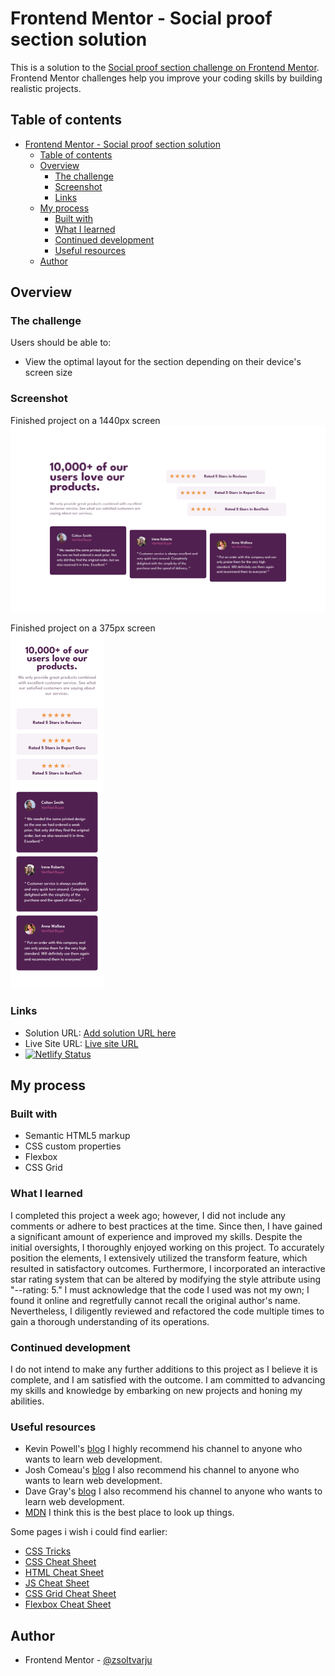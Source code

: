 # Frontend Mentor - Social proof section solution

This is a solution to the [Social proof section challenge on Frontend Mentor](https://www.frontendmentor.io/challenges/social-proof-section-6e0qTv_bA). Frontend Mentor challenges help you improve your coding skills by building realistic projects. 

## Table of contents

- [Frontend Mentor - Social proof section solution](#frontend-mentor---social-proof-section-solution)
  - [Table of contents](#table-of-contents)
  - [Overview](#overview)
    - [The challenge](#the-challenge)
    - [Screenshot](#screenshot)
    - [Links](#links)
  - [My process](#my-process)
    - [Built with](#built-with)
    - [What I learned](#what-i-learned)
    - [Continued development](#continued-development)
    - [Useful resources](#useful-resources)
  - [Author](#author)


## Overview

### The challenge

Users should be able to:

- View the optimal layout for the section depending on their device's screen size

### Screenshot

Finished project on a 1440px screen
![Finished project on 1440px](solution/PC%20solution.png)

Finished project on a 375px screen
<br />
![Finished project on 375px](solution/Phone%20solution.png)

### Links

- Solution URL: [Add solution URL here](https://your-solution-url.com)
- Live Site URL: [Live site URL](https://elegant-alpaca-9f2528.netlify.app/)
- [![Netlify Status](https://api.netlify.com/api/v1/badges/6a74604d-3851-4258-a69a-ed5ad6fd7dc0/deploy-status)](https://app.netlify.com/sites/elegant-alpaca-9f2528/deploys)

## My process

### Built with

- Semantic HTML5 markup
- CSS custom properties
- Flexbox
- CSS Grid


### What I learned

I completed this project a week ago; however, I did not include any comments or adhere to best practices at the time. Since then, I have gained a significant amount of experience and improved my skills. Despite the initial oversights, I thoroughly enjoyed working on this project. To accurately position the elements, I extensively utilized the transform feature, which resulted in satisfactory outcomes. Furthermore, I incorporated an interactive star rating system that can be altered by modifying the style attribute using "--rating: 5." I must acknowledge that the code I used was not my own; I found it online and regretfully cannot recall the original author's name. Nevertheless, I diligently reviewed and refactored the code multiple times to gain a thorough understanding of its operations.

### Continued development

I do not intend to make any further additions to this project as I believe it is complete, and I am satisfied with the outcome. I am committed to advancing my skills and knowledge by embarking on new projects and honing my abilities.

### Useful resources

- Kevin Powell's  [blog](https://www.kevinpowell.co/) I highly recommend his channel to anyone who wants to learn web development.
- Josh Comeau's [blog](https://www.joshwcomeau.com/) I also recommend his channel to anyone who wants to learn web development.
- Dave Gray's [blog](https://daveceddia.com/) I also recommend his channel to anyone who wants to learn web development.
- [MDN](https://developer.mozilla.org/en-US/) I think this is the best place to look up things.

Some pages i wish i could find earlier:
- [CSS Tricks](https://css-tricks.com/)
- [CSS Cheat Sheet](https://htmlcheatsheet.com/css/)
- [HTML Cheat Sheet](https://htmlcheatsheet.com/)
- [JS Cheat Sheet](https://htmlcheatsheet.com/js/)
- [CSS Grid Cheat Sheet](https://grid.malven.co/)
- [Flexbox Cheat Sheet](https://flexbox.malven.co/)

## Author

- Frontend Mentor - [@zsoltvarju](https://www.frontendmentor.io/profile/zsoltvarju)

